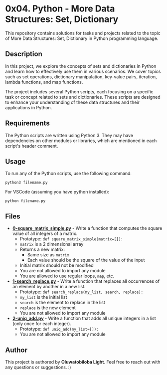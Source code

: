# 0x04. Python - More Data Structures: Set, Dictionary
This repository contains solutions for tasks and projects related to the topic of More Data Structures: Set, Dictionary in Python programming language.

## Description
In this project, we explore the concepts of sets and dictionaries in Python and learn how to effectively use them in various scenarios. We cover topics such as set operations, dictionary manipulation, key-value pairs, iteration, lambda functions, and map functions.

The project includes several Python scripts, each focusing on a specific task or concept related to sets and dictionaries. These scripts are designed to enhance your understanding of these data structures and their applications in Python.

## Requirements
The Python scripts are written using Python 3. They may have dependencies on other modules or libraries, which are mentioned in each script's header comment.

## Usage
To run any of the Python scripts, use the following command:
```
python3 filename.py
```
For VSCode (assuming you have python installed):
```
python filename.py
```

## Files
* **[0-square_matrix_simple.py](./0-square_matrix_simple.py)** - Write a function that computes the square value of all integers of a matrix.
    * Prototype: `def square_matrix_simple(matrix=[]):`
    * `matrix` is a 2 dimensional array
    * Returns a new matrix:
        * Same size as `matrix`
        * Each value should be the square of the value of the input
    * Initial matrix should not be modified
    * You are not allowed to import any module
    * You are allowed to use regular loops, `map`, etc.
* **[1-search_replace.py](./1-search_replace.py)** - Write a function that replaces all occurrences of an element by another in a new list.
    * Prototype: `def search_replace(my_list, search, replace):`
    * `my_list` is the initial list
    * `search` is the element to replace in the list
    * `replace` is the new element
    * You are not allowed to import any module
* **[2-uniq_add.py](./2-uniq_add.py)** - Write a function that adds all unique integers in a list (only once for each integer).
    * Prototype: `def uniq_add(my_list=[]):`
    * You are not allowed to import any module

## Author
This project is authored by **Oluwatobiloba Light**. Feel free to reach out with any questions or suggestions. :)